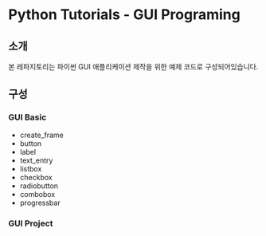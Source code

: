 # Python Tutorials - GUI Programing
## 소개
본 레파지토리는 파이썬 GUI 애플리케이션 제작을 위한 예제 코드로 구성되어있습니다.
## 구성
### GUI Basic
- create_frame
- button
- label
- text_entry
- listbox
- checkbox
- radiobutton
- combobox
- progressbar

### GUI Project
